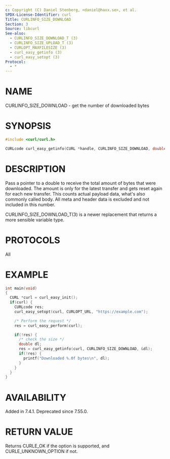 ```yaml
---
c: Copyright (C) Daniel Stenberg, <daniel@haxx.se>, et al.
SPDX-License-Identifier: curl
Title: CURLINFO_SIZE_DOWNLOAD
Section: 3
Source: libcurl
See-also:
  - CURLINFO_SIZE_DOWNLOAD_T (3)
  - CURLINFO_SIZE_UPLOAD_T (3)
  - CURLOPT_MAXFILESIZE (3)
  - curl_easy_getinfo (3)
  - curl_easy_setopt (3)
Protocol:
  - *
---
```


# NAME

CURLINFO_SIZE_DOWNLOAD - get the number of downloaded bytes

# SYNOPSIS

~~~c
#include <curl/curl.h>

CURLcode curl_easy_getinfo(CURL *handle, CURLINFO_SIZE_DOWNLOAD, double *dlp);
~~~

# DESCRIPTION

Pass a pointer to a double to receive the total amount of bytes that were
downloaded. The amount is only for the latest transfer and gets reset again
for each new transfer. This counts actual payload data, what's also commonly
called body. All meta and header data is excluded and not included in this
number.

CURLINFO_SIZE_DOWNLOAD_T(3) is a newer replacement that returns a more
sensible variable type.

# PROTOCOLS

All

# EXAMPLE

~~~c
int main(void)
{
  CURL *curl = curl_easy_init();
  if(curl) {
    CURLcode res;
    curl_easy_setopt(curl, CURLOPT_URL, "https://example.com");

    /* Perform the request */
    res = curl_easy_perform(curl);

    if(!res) {
      /* check the size */
      double dl;
      res = curl_easy_getinfo(curl, CURLINFO_SIZE_DOWNLOAD, &dl);
      if(!res) {
        printf("Downloaded %.0f bytes\n", dl);
      }
    }
  }
}
~~~

# AVAILABILITY

Added in 7.4.1. Deprecated since 7.55.0.

# RETURN VALUE

Returns CURLE_OK if the option is supported, and CURLE_UNKNOWN_OPTION if not.

